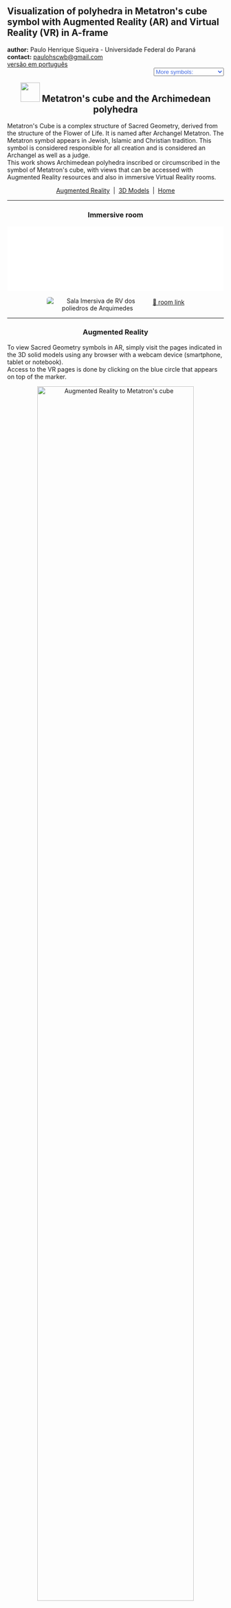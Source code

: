 <link rel="stylesheet" href="../scripts/style.css">
<meta charset="utf-8">
<link rel="icon" type="image/png" href="vr/salas/imagens/icone.png">
<h2>Visualization of polyhedra in Metatron's cube symbol with Augmented Reality (AR) and Virtual Reality (VR) in A-frame</h2>
 <b>author:</b> Paulo Henrique Siqueira - Universidade Federal do Paraná
 <br><b>contact:</b> <a href="#">paulohscwb@gmail.com</a>
 <br><a href="https://paulohscwb.github.io/metatron/archimedes/pt-br/">versão em português</a>
 <form style="margin: 0 auto; float:right; text-align:right; width:100%; margin-bottom:15px;">
	<select id="url" onchange="urlHandler(this.value)" style="color:royalblue;">
		<option disabled selected value>More symbols:</option>
		<option value="../catalan/">Catalan polyhedra</option>
		<option disabled value="../archimedes/">Archimedean polyhedra</option>
		<!--<option value="../biscribed/">Biscribed polyhedr</option>
		<option value="../joined/">Archimedean and Catalan convex hulls</option>
		<option value="../nonconvex/">Nonconvex polyhedra 1</option>
		<option value="../nonconvex2/">Nonconvex polyhedra 2</option>
		<option value="../propellor/">Propellor polyhedra</option>
		<option value="../toroids/">Polyhedral toroids</option>-->
	</select>
</form>
<script>
function urlHandler(value) {                               
    window.location.assign(`${value}`);
}
</script>

<p id="p1"></p>
  <h2 align="center"><img src="vr/salas/imagens/icone.png" style="margin-bottom:-10px" width="45"> Metatron's cube and the Archimedean polyhedra</h2>
Metatron's Cube is a complex structure of Sacred Geometry, derived from the structure of the Flower of Life. It is named after Archangel Metatron. The Metatron symbol appears in Jewish, Islamic and Christian tradition. This symbol is considered responsible for all creation and is considered an Archangel as well as a judge. 
<br>This work shows Archimedean polyhedra inscribed or circumscribed in the symbol of Metatron's cube, with views that can be accessed with Augmented Reality resources and also in immersive Virtual Reality rooms.
<p align="center"><a href="#ra">Augmented Reality</a><span>&nbsp;&nbsp;|&nbsp;&nbsp;</span><a href="#m3d">3D Models</a><span>&nbsp;&nbsp;|&nbsp;&nbsp;</span><a href="../">Home</a></p>
  <hr>
 <h3 align="center">Immersive room</h3>
  <div class="embed-container"><iframe width="100%" src="sala.htm" title="Sala Imersiva dos poliedros de Arquimedes" frameborder="0" loading="lazy"></iframe></div>
  <p align="center"><img align="middle" src="vr/salas/videos/archimedes.gif" style="max-width: 47%; border-radius:5px; margin-right:10px" loading="lazy" alt="Sala Imersiva de RV dos poliedros de Arquimedes"/><a href="sala.htm" target="_blank">&#x1f517; room link</a></p> 
  <hr>
  <h3 id="ra" align="center">Augmented Reality</h3>
  To view Sacred Geometry symbols in AR, simply visit the pages indicated in the 3D solid models using any browser with a webcam device (smartphone, tablet or notebook).
<br>Access to the VR pages is done by clicking on the blue circle that appears on top of the marker.
<p align="center"><img style="border-radius:7px;" alt="Augmented Reality to Metatron's cube" src="ar/example.png" width="85%"></p>
<hr>
<h3 id="m3d" align="center">3D models</h3>
<iframe width="560" height="315" style="max-width:100%" src="https://www.youtube.com/embed/videoseries?list=PLy0I_lGW8HxXAd5K8VedQr-CtskDLmAtZ" title="YouTube video player" frameborder="0" allow="accelerometer; autoplay; clipboard-write; encrypted-media; gyroscope; picture-in-picture; web-share" allowfullscreen></iframe>
<h4>1. Cuboctahedron</h4>
<a href="vr/Cuboctahedron.htm" target="_blank" title="3D model" class="fotoA"><img src="ar/50A.png" class="foto" alt="Metatron - Cuboctahedron"></a><img src="ar/50.png" class="qr">
 <br><br><br>Metatron's Cube is the name given to a complex two-dimensional geometric figure made of 13 circles of equal size, with lines extending from the center of each circle to the center of all twelve other circles. A cuboctahedron can be inscribed in Metatron's cube symbol.
 <br><br>
  <a href="ra.html" class="raAR" title="Augmented reality" target="_blank"></a>
 <hr>
<h4>2. Icosidodecahedron</h4>
<a href="vr/Icosidodecahedron.htm" target="_blank" title="3D model" class="fotoA"><img src="ar/51A.png" class="foto" alt="Metatron - Icosidodecahedron"></a><img src="ar/51.png" class="qr">
 <br><br><br>Metatron's Cube is considered a geometric variation of the Fruit of Life symbol, which is in turn derived from the Flower of Life symbol. An icosidodecahedron can be circumscribed in Metatron's cube symbol.
 <br><br>
 <a href="ra.html" class="raAR" title="Augmented reality" target="_blank"></a>
<hr>
<h4>3. Rhombicuboctahedron</h4>
<a href="vr/Rhombicuboctahedron.htm" target="_blank" title="3D model" class="fotoA"><img src="ar/52A.png" class="foto" alt="Metatron - Rhombicuboctahedron"></a><img src="ar/52.png" class="qr">
 <br><br><br>Metatron's Cube is a powerful symbol of Sacred Geometry, as this symbol is believed to contain all the patterns of creation. A rhombicuboctahedron can be inscribed in Metatron's cube symbol.
 <br><br>
 <a href="ra.html" class="raAR" title="Augmented reality" target="_blank"></a>
 <hr>
<h4>4. Snub Cube</h4>
<a href="vr/SnubCube.htm" target="_blank" title="3D model" class="fotoA"><img src="ar/53A.png" class="foto" alt="Metatron - Snub Cube"></a><img src="ar/53.png" class="qr">
 <br><br><br>Metatron's Cube is the name given to a complex two-dimensional geometric figure made of 13 circles of equal size, with lines extending from the center of each circle to the center of all twelve other circles. A snub cube can be inscribed in Metatron's cube symbol.
 <br><br>
 <a href="ra.html" class="raAR" title="Augmented reality" target="_blank"></a>
<hr>
<h4>5. Truncated Cube</h4>
<a href="vr/TruncatedCube.htm" target="_blank" title="3D model" class="fotoA"><img src="ar/54A.png" class="foto" alt="Metatron - Truncated Cube"></a><img src="ar/54.png" class="qr">
 <br><br><br>Metatron's Cube is considered a geometric variation of the Fruit of Life symbol, which is in turn derived from the Flower of Life symbol. A truncated cube can be inscribed in Metatron's cube symbol.
 <br><br>
  <a href="ra.html" class="raAR" title="Augmented reality" target="_blank"></a>
 <hr>
<h4>6. Truncated Cuboctahedron</h4>
<a href="vr/TruncatedCuboctahedron.htm" target="_blank" title="3D model" class="fotoA"><img src="ar/55A.png" class="foto" alt="Metatron - Truncated Cuboctahedron"></a><img src="ar/55.png" class="qr">
 <br><br><br>Metatron's Cube is a powerful symbol of Sacred Geometry, as this symbol is believed to contain all the patterns of creation. A truncated cuboctahedron can be inscribed in Metatron's cube symbol.
 <br><br>
 <a href="ra.html" class="raAR" title="Augmented reality" target="_blank"></a>
 <hr>
<h4>7. Truncated Dodecahedron</h4>
<a href="vr/TruncatedDodecahedron.htm" target="_blank" title="3D model" class="fotoA"><img src="ar/56A.png" class="foto" alt="Metatron - Truncated Dodecahedron"></a><img src="ar/56.png" class="qr">
 <br><br><br>Metatron's Cube is the name given to a complex two-dimensional geometric figure made of 13 circles of equal size, with lines extending from the center of each circle to the center of all twelve other circles. A truncated dodecahedron can be inscribed in Metatron's cube symbol.
 <br><br>
  <a href="ra.html" class="raAR" title="Augmented reality" target="_blank"></a>
 <hr>
<h4>8. Truncated Icosahedron</h4>
<a href="vr/TruncatedIcosahedron.htm" target="_blank" title="3D model" class="fotoA"><img src="ar/57A.png" class="foto" alt="Metatron - Truncated Icosahedron"></a><img src="ar/57.png" class="qr">
 <br><br><br>Metatron's Cube is considered a geometric variation of the Fruit of Life symbol, which is in turn derived from the Flower of Life symbol. A truncated icosahedron can be inscribed in Metatron's cube symbol.
 <br><br>
 <a href="ra.html" class="raAR" title="Augmented reality" target="_blank"></a>
 <hr>
<h4>9. Truncated Octahedron</h4>
<a href="vr/TruncatedOctahedron.htm" target="_blank" title="3D model" class="fotoA"><img src="ar/58A.png" class="foto" alt="Metatron - Truncated Octahedron"></a><img src="ar/58.png" class="qr">
 <br><br><br>Metatron's Cube is a powerful symbol of Sacred Geometry, as this symbol is believed to contain all the patterns of creation. A truncated octahedron can be inscribed in Metatron's cube symbol.
 <br><br>
 <a href="ra.html" class="raAR" title="Augmented reality" target="_blank"></a>
 <hr>
<h4>10. Truncated Tetrahedron</h4>
<a href="vr/TruncatedTetrahedron.htm" target="_blank" title="3D model" class="fotoA"><img src="ar/59A.png" class="foto" alt="Metatron - Truncated Tetrahedron"></a><img src="ar/59.png" class="qr">
 <br><br><br>Metatron's Cube is the name given to a complex two-dimensional geometric figure made of 13 circles of equal size, with lines extending from the center of each circle to the center of all twelve other circles. A truncated tetrahedron can be inscribed in Metatron's cube symbol.
 <br><br>
 <a href="ra.html" class="raAR" title="Augmented reality" target="_blank"></a>
 <hr>
<h4>11. Truncated Stellated Tetrahedron</h4>
<a href="vr/TruncatedTetrahedronStar.htm" target="_blank" title="3D model" class="fotoA"><img src="ar/60A.png" class="foto" alt="Metatron - Truncated Stellated Tetrahedron"></a><img src="ar/60.png" class="qr">
 <br><br><br>Metatron's Cube is the name given to a complex two-dimensional geometric figure made of 13 circles of equal size, with lines extending from the center of each circle to the center of all twelve other circles. A truncated stellated tetrahedron can be inscribed in Metatron's cube symbol.
 <br><br>
 <a href="ra.html" class="raAR" title="Augmented reality" target="_blank"></a>
 <p class="topop"><a href="#p1" class="topo">back to top</a></p>
<hr>

<br><a rel="license" href="http://creativecommons.org/licenses/by-nc-nd/4.0/"><img alt="Licença Creative Commons" style="border-width:0" src="https://i.creativecommons.org/l/by-nc-nd/4.0/88x31.png" loading="lazy"/></a><br /><span xmlns:dct="http://purl.org/dc/terms/" property="dct:title">Metatron's cube and the Archimedean polyhedra: Visualization of symbols with Augmented Reality and Virtual Reality"</span> by <a xmlns:cc="http://creativecommons.org/ns#" href="https://paulohscwb.github.io/metatron/archimedes/" property="cc:attributionName" rel="cc:attributionURL">Paulo Henrique Siqueira</a> is licensed with a license <a rel="license" href="http://creativecommons.org/licenses/by-nc-nd/4.0/">Creative Commons Attribution-NonCommercial-NoDerivatives 4.0 International</a>.

<h4>How to cite this work:</h4> 
<p>Siqueira, P.H., "Metatron's cube and the Archimedean polyhedra: Visualization of symbols with Augmented Reality and Virtual Reality". Available in: <https://paulohscwb.github.io/metatron/archimedes/>, August 2025.</p>
<!--<a target="_blank" href="https://doi.org/10.5281/zenodo.8272770"><img src="https://zenodo.org/badge/DOI/10.5281/zenodo.8272770.svg" alt="DOI"></a>-->
<br><br><b>References:</b>
<br>Pardesco. "Sacred Geometry Art, Symbols & Meanings". <a href="https://pardesco.com/blogs/news/sacred-geometry-art-symbols-meanings" target="_blank">https://pardesco.com/blogs/news/sacred-geometry-art-symbols-meanings</a>
<br>Weisstein, Eric W. "Polyhedra" From MathWorld-A Wolfram Web Resource. <a href="https://mathworld.wolfram.com/topics/Polyhedra.html" target="_blank">https://mathworld.wolfram.com/topics/Polyhedra.html</a>
<br>Wikipedia <a href="https://en.wikipedia.org/wiki/en.wikipedia.org/wiki/Platonic_solid" target="_blank">https://en.wikipedia.org/wiki/Platonic_solid</a>
<br>Solar System Scope. "Solar Textures: Stars and Milky Way". <a href="http://dmccooey.com/polyhedra/" target="_blank">https://www.solarsystemscope.com/textures/</a>
